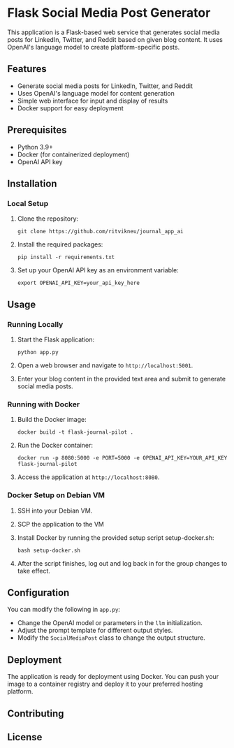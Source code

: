 # Flask Social Media Post Generator

This application is a Flask-based web service that generates social media posts for LinkedIn, Twitter, and Reddit based on given blog content. It uses OpenAI's language model to create platform-specific posts.

## Features

- Generate social media posts for LinkedIn, Twitter, and Reddit
- Uses OpenAI's language model for content generation
- Simple web interface for input and display of results
- Docker support for easy deployment

## Prerequisites

- Python 3.9+
- Docker (for containerized deployment)
- OpenAI API key

## Installation

### Local Setup

1. Clone the repository:
   ```
   git clone https://github.com/ritvikneu/journal_app_ai

   ```

2. Install the required packages:
   ```
   pip install -r requirements.txt
   ```

3. Set up your OpenAI API key as an environment variable:
   ```
   export OPENAI_API_KEY=your_api_key_here
   ```


## Usage

### Running Locally

1. Start the Flask application:
   ```
   python app.py
   ```

2. Open a web browser and navigate to `http://localhost:5001`.

3. Enter your blog content in the provided text area and submit to generate social media posts.

### Running with Docker

1. Build the Docker image:
   ```
   docker build -t flask-journal-pilot .

   ```

2. Run the Docker container:
   ```
   docker run -p 8080:5000 -e PORT=5000 -e OPENAI_API_KEY=YOUR_API_KEY flask-journal-pilot
   ```

3. Access the application at `http://localhost:8080`.

### Docker Setup on Debian VM

1. SSH into your Debian VM.

2. SCP the application to the VM

3. Install Docker by running the provided setup script setup-docker.sh:
   ```
   bash setup-docker.sh
   ```

4. After the script finishes, log out and log back in for the group changes to take effect.

## Configuration

You can modify the following in `app.py`:

- Change the OpenAI model or parameters in the `llm` initialization.
- Adjust the prompt template for different output styles.
- Modify the `SocialMediaPost` class to change the output structure.

## Deployment

The application is ready for deployment using Docker. You can push your image to a container registry and deploy it to your preferred hosting platform.

## Contributing

## License
